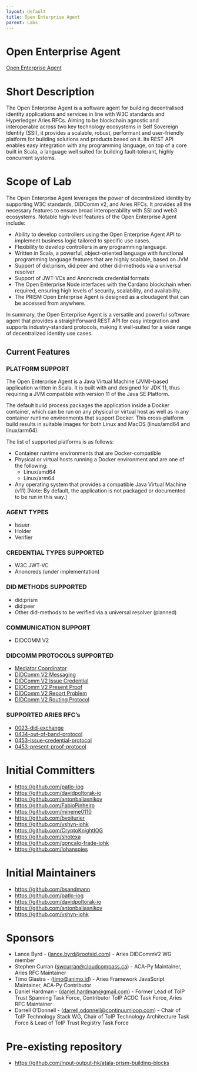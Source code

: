 ```yaml
---
layout: default
title: Open Enterprise Agent
parent: Labs
---
```

# Open Enterprise Agent

[Open Enterprise Agent](https://github.com/hyperledger-labs/open-enterprise-agent)
# Short Description
The Open Enterprise Agent is a software agent for building decentralised identity applications and services in line with W3C standards and Hyperledger Aries RFCs. Aiming to be blockchain agnostic and interoperable across two key technology ecosystems in Self Sovereign Identity (SSI), it provides a scalable, robust, performant and user-friendly platform for building solutions and products based on it. Its REST API enables easy integration with any programming language, on top of a core built in Scala, a language well suited for building fault-tolerant, highly concurrent systems.

# Scope of Lab
The Open Enterprise Agent leverages the power of decentralized identity by supporting W3C standards, DIDComm v2, and Aries RFCs. It provides all the necessary features to ensure broad interoperability with SSI and web3 ecosystems. Notable high-level features of the Open Enterprise Agent include:

- Ability to develop controllers using the Open Enterprise Agent API to implement business logic tailored to specific use cases.
- Flexibility to develop controllers in any programming language.
- Written in Scala, a powerful, object-oriented language with functional programming language features that are highly scalable, based on JVM
- Support of did:prism, did:peer and other did-methods via a universal resolver
- Support of JWT-VCs and Anoncreds credential formats
- The Open Enterprise Node interfaces with the Cardano blockchain when required, ensuring high levels of security, scalability, and availability.
- The PRISM Open Enterprise Agent is designed as a cloudagent that can be accessed from anywhere.

In summary, the Open Enterprise Agent is a versatile and powerful software agent that provides a straightforward REST API for easy integration and supports industry-standard protocols, making it well-suited for a wide range of decentralized identity use cases.

## Current Features

### PLATFORM SUPPORT

The Open Enterprise Agent is a Java Virtual Machine (JVM)-based application written in Scala. It is built with and designed for JDK 11, thus requiring a JVM compatible with version 11 of the Java SE Platform.

The default build process packages the application inside a Docker container, which can be run on any physical or virtual host as well as in any container runtime environments that support Docker. This cross-platform build results in suitable images for both Linux and MacOS (linux/amd64 and linux/arm64).

The list of supported platforms is as follows:

- Container runtime environments that are Docker-compatible
- Physical or virtual hosts running a Docker environment and are one of the following:
  - Linux/amd64
  - Linux/arm64
- Any operating system that provides a compatible Java Virtual Machine (v11) [Note: By default, the application is not packaged or documented to be run in this way.]

### AGENT TYPES

- Issuer
- Holder
- Verifier

### CREDENTIAL TYPES SUPPORTED

- W3C JWT-VC
- Anoncreds (under implementation)

### DID METHODS SUPPORTED

- did:prism
- did:peer
- Other did-methods to be verified via a universal resolver (planned)

### COMMUNICATION SUPPORT

- DIDCOMM V2

### DIDCOMM PROTOCOLS SUPPORTED

- [Mediator Coordinator](https://didcomm.org/mediator-coordination/2.0/)
- [DIDComm V2 Messaging](https://identity.foundation/didcomm-messaging/spec)
- [DIDComm V2 Issue Credential](https://github.com/decentralized-identity/waci-didcomm/tree/main/issue_credential)
- [DIDComm V2 Present Proof](https://github.com/decentralized-identity/waci-didcomm/blob/main/present_proof/present-proof-v3.md)
- [DIDComm V2 Report Problem](https://identity.foundation/didcomm-messaging/spec/#problem-reports)
- [DIDComm V2 Routing Protocol](https://identity.foundation/didcomm-messaging/spec/#routing-protocol-20)

### SUPPORTED ARIES RFC’s

- [0023-did-exchange](https://github.com/hyperledger/aries-rfcs/tree/main/features/0023-did-exchange)
- [0434-out-of-band-protocol](https://github.com/hyperledger/aries-rfcs/blob/main/features/0434-outofband/README.md)
- [0453-issue-credential-protocol](https://github.com/hyperledger/aries-rfcs/tree/main/features/0453-issue-credential-v2)
- [0453-present-proof-protocol](https://github.com/hyperledger/aries-rfcs/tree/main/features/0454-present-proof-v2)

# Initial Committers
- https://github.com/patlo-iog
- https://github.com/davidpoltorak-io
- https://github.com/antonbaliasnikov
- https://github.com/FabioPinheiro
- https://github.com/mineme0110
- https://github.com/bvoiturier
- https://github.com/yshyn-iohk
- https://github.com/CryptoKnightIOG
- https://github.com/shotexa
- https://github.com/goncalo-frade-iohk
- https://github.com/lohanspies

# Initial Maintainers

- https://github.com/bsandmann
- https://github.com/patlo-iog
- https://github.com/davidpoltorak-io
- https://github.com/antonbaliasnikov
- https://github.com/yshyn-iohk

# Sponsors
- Lance Byrd - ([lance.byrd@rootsid.com](mailto:lance.byrd@rootsid.com)) - Aries DIDCommV2 WG member
- Stephen Curran (swcurran@cloudcompass.ca) - ACA-Py Maintainer, Aries RFC Maintainer
- Timo Glastra - ([timo@animo.id](mailto:timo@animo.id)) - Aries Framework JavaScript Maintainer, ACA-Py Contributor
- Daniel Hardman - ([daniel.hardman@gmail.com](mailto:daniel.hardman@gmail.com)) - Former Lead of ToIP Trust Spanning Task Force, Contributor ToIP ACDC Task Force, Aries RFC Maintainer
- Darrell O’Donnell - ([darrell.odonnell@continuumloop.com](mailto:darrell.odonnell@continuumloop.com)) - Chair of ToIP Technology Stack WG, Chair of ToIP Technology Architecture Task Force & Lead of ToIP Trust Registry Task Force

# Pre-existing repository
- https://github.com/input-output-hk/atala-prism-building-blocks
